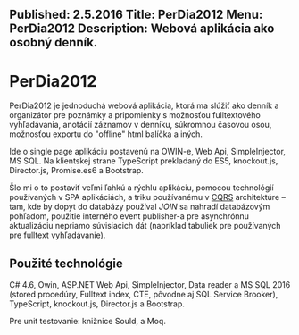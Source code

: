 Published: 2.5.2016
Title: PerDia2012
Menu: PerDia2012
Description: Webová aplikácia ako osobný denník.
---
# PerDia2012

PerDia2012 je jednoduchá webová aplikácia, ktorá ma slúžiť 
ako denník a organizátor pre poznámky a pripomienky s možnosťou fulltextového vyhľadávania,
anotácií záznamov v denníku, súkromnou časovou osou, možnosťou exportu do "offline" html balíčka a iných. 

Ide o single page aplikáciu postavenú na OWIN-e, Web Api,
SimpleInjector, MS SQL. Na klientskej strane TypeScript 
prekladaný do ES5, knockout.js, Director.js, Promise.es6 a Bootstrap.

Šlo mi o to postaviť veľmi ľahkú a rýchlu aplikáciu,
pomocou technológií používaných v SPA aplikáciách,
a triku používanému v [CQRS](http://www.augi.cz/programovani/architektura-skalovatelnych-aplikaci/) architektúre – tam,
kde by dopyt do databázy používal _JOIN_ sa nahradí databázovým
pohľadom, použitie interného event publisher-a 
pre asynchrónnu aktualizáciu nepriamo súvisiacich dát 
(napríklad tabuliek pre používaných pre fulltext vyhľadávanie). 

## Použité technológie

C# 4.6, Owin, ASP.NET Web Api, SimpleInjector, Data reader a MS SQL 2016 (stored procedúry, Fulltext index, CTE, pôvodne aj SQL Service Brooker), TypeScript, knockout.js, Director.js a Bootstrap.

Pre unit testovanie: knižnice Sould, a Moq.
